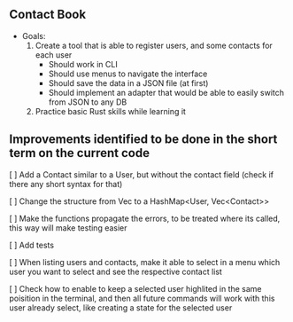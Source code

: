 ## Contact Book

- Goals:
  1.  Create a tool that is able to register users, and some contacts for each user
      - Should work in CLI
      - Should use menus to navigate the interface
      - Should save the data in a JSON file (at first)
      - Should implement an adapter that would be able to easily switch from JSON to any DB
  1.  Practice basic Rust skills while learning it

## Improvements identified to be done in the short term on the current code

[ ] Add a Contact similar to a User, but without the contact field (check if there any short syntax for that)

[ ] Change the structure from Vec<User> to a HashMap<User, Vec\<Contact\>>

[ ] Make the functions propagate the errors, to be treated where its called, this way will make testing easier

[ ] Add tests

[ ] When listing users and contacts, make it able to select in a menu which user you want to select and see the respective contact list

[ ] Check how to enable to keep a selected user highlited in the same poisition in the terminal, and then all future commands will work with this user already select, like creating a state for the selected user
